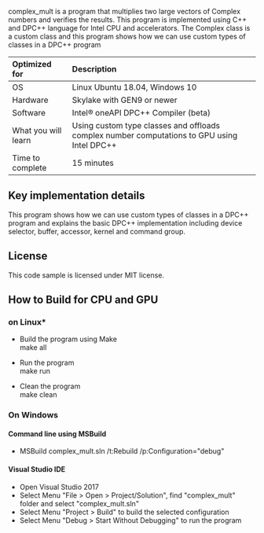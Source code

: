 complex_mult is a  program that multiplies  two large vectors of Complex numbers and verifies the results. This program is implemented using C++ and DPC++ language for Intel CPU and accelerators.
The Complex class is a custom class and this program shows how we can use custom types of classes in a DPC++ program
  
| Optimized for                       | Description
|:---                               |:---
| OS                                | Linux Ubuntu 18.04, Windows 10 
| Hardware                          | Skylake with GEN9 or newer
| Software                          | Intel&reg; oneAPI DPC++ Compiler (beta)
| What you will learn               | Using custom type classes and offloads complex number computations to GPU using Intel DPC++
| Time to complete                  | 15 minutes  
  
## Key implementation details 
This program shows how we can use custom types of classes in a DPC++ program and explains the basic DPC++ implementation including device selector, buffer, accessor, kernel and command group.

## License  
This code sample is licensed under MIT license. 

## How to Build for CPU and GPU 

### on Linux*  
   * Build the program using Make  
    make all  

   * Run the program  
    make run  

   * Clean the program  
    make clean 

### On Windows

#### Command line using MSBuild

*  MSBuild complex_mult.sln /t:Rebuild /p:Configuration="debug"

#### Visual Studio IDE

* Open Visual Studio 2017
* Select Menu "File > Open > Project/Solution", find "complex_mult" folder and select "complex_mult.sln"
* Select Menu "Project > Build" to build the selected configuration
* Select Menu "Debug > Start Without Debugging" to run the program
